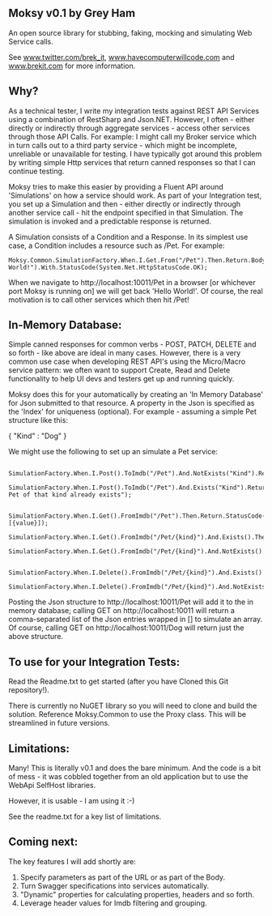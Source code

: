 Moksy v0.1 by Grey Ham
----------------------
An open source library for stubbing, faking, mocking and simulating Web Service calls.

See www.twitter.com/brek_it, www.havecomputerwillcode.com and www.brekit.com for more information. 


Why?
----
As a technical tester, I write my integration tests against REST API Services using a combination of RestSharp and Json.NET. However, I often - either directly or indirectly through aggregate services - access other services through those API Calls. For example: I might call my Broker service which in turn calls out to a third party service - which might be incomplete, unreliable or unavailable for testing. I have typically got around this problem by writing simple Http services that return canned responses so that I can continue testing.

Moksy tries to make this easier by providing a Fluent API around 'Simulations' on how a service should work. As part of your Integration test, you set up a Simulation and then - either directly or indirectly through another service call - hit the endpoint specified in that Simulation. The simulation is invoked and a predictable response is returned.

A Simulation consists of a Condition and a Response. In its simplest use case, a Condition includes a resource such as /Pet. For example:

    Moksy.Common.SimulationFactory.When.I.Get.From("/Pet").Then.Return.Body("Hello World!").With.StatusCode(System.Net.HttpStatusCode.OK);

When we navigate to http://localhost:10011/Pet in a browser [or whichever port Moksy is running on] we will get back 'Hello World!'. Of course, the real motivation is to call other services which then hit /Pet!


In-Memory Database:
-------------------
Simple canned responses for common verbs - POST, PATCH, DELETE and so forth - like above are ideal in many cases. However, there is a very common use case when developing REST API's using the Micro/Macro service pattern: we often want to support Create, Read and Delete functionality to help UI devs and testers get up and running quickly. 

Moksy does this for your automatically by creating an 'In Memory Database' for Json submitted to that resource. A property in the Json is specified as the 'Index' for uniqueness (optional). For example - assuming a simple Pet structure like this:

{ "Kind" : "Dog" }

We might use the following to set up an simulate a Pet service:

		SimulationFactory.When.I.Post().ToImdb("/Pet").And.NotExists("Kind").Return.StatusCode(System.Net.HttpStatusCode.Created).And.AddToImdb();
		SimulationFactory.When.I.Post().ToImdb("/Pet").And.Exists("Kind").Return.StatusCode(System.Net.HttpStatusCode.BadRequest).And.Body("A Pet of that kind already exists");
		
		SimulationFactory.When.I.Get().FromImdb("/Pet").Then.Return.StatusCode(System.Net.HttpStatusCode.OK).With.Body("[{value}]);
		SimulationFactory.When.I.Get().FromImdb("/Pet/{kind}").And.Exists().Then.Return.StatusCode(System.Net.HttpStatusCode.OK);
		SimulationFactory.When.I.Get().FromImdb("/Pet/{kind}").And.NotExists().Then.Return.StatusCode(System.Net.HttpStatusCode.NotFound);

		SimulationFactory.When.I.Delete().FromImdb("/Pet/{kind}").And.Exists().Then.Return.StatusCode(System.Net.HttpStatusCode.NoContent).And.RemoveFromImdb();
		SimulationFactory.When.I.Delete().FromImdb("/Pet/{kind}").And.NotExists().Then.Return.StatusCode(System.Net.HttpStatusCode.NoContent);
		
Posting the Json structure to http://localhost:10011/Pet will add it to the in memory database; calling GET on http://localhost:10011 will return a comma-separated
list of the Json entries wrapped in [] to simulate an array. Of course, calling GET on http://localhost:10011/Dog will return just the above structure. 



To use for your Integration Tests:
----------------------------------
Read the Readme.txt to get started (after you have Cloned this Git repository!). 

There is currently no NuGET library so you will need to clone and build the solution. Reference Moksy.Common to use the Proxy class. This will be streamlined in future versions.



Limitations:
------------
Many! This is literally v0.1 and does the bare minimum. And the code is a bit of mess - it was cobbled together from an old application but to use the WebApi SelfHost libraries.

However, it is usable - I am using it :-)

See the readme.txt for a key list of limitations. 



Coming next:
------------
The key features I will add shortly are:

1. Specify parameters as part of the URL or as part of the Body.
2. Turn Swagger specifications into services automatically.
3. "Dynamic" properties for calculating properties, headers and so forth. 
4. Leverage header values for Imdb filtering and grouping. 
